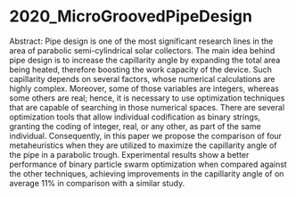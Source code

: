 # 2020_MicroGroovedPipeDesign
Abstract: Pipe design is one of the most significant research lines in the area of parabolic semi-cylindrical solar collectors. The main idea behind pipe design is to increase the capillarity angle by expanding the total area being heated, therefore boosting the work capacity of the device. Such capillarity depends on several factors, whose numerical calculations are highly complex. Moreover, some of those variables are integers, whereas some others are real; hence, it is necessary to use optimization techniques that are capable of searching in those numerical spaces. There are several optimization tools that allow individual codification as binary strings, granting the coding of integer, real, or any other, as part of the same individual. Consequently, in this paper we propose the comparison of four metaheuristics when they are utilized to maximize the capillarity angle of the pipe in a parabolic trough. Experimental results show a better performance of binary particle swarm optimization when compared against the other techniques, achieving improvements in the capillarity angle of on average 11% in comparison with a similar study.
#
